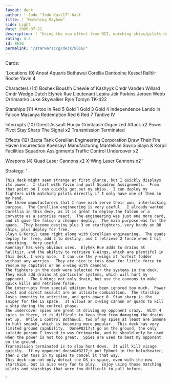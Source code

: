 ```yaml
---
layout: deck
author: ! Jodo "Jodo Kast17" Kast
title: ! "Matching Mayhem"
side: Light
date: 2000-07-22
description: ! "Using the new effect from DII, matching ships/pilots drain away with powerful abilities.  Undercover spies keep the drains on the ground to a minimum."
rating: 4.5
id: 8616
permalink: "/starwarsccg/deck/8616/"
---
```

Cards: 

'Locations (9)
Anoat
Aquaris
Bothawui
Corellia
Dantooine
Kessel
Ralltiir
Roche
Yavin 4

Characters (14)
Boshek
Boushh
Chewie of Kashyyk
Cmdr Vanden Willard
Cmdr Wedge
Dutch
Elyhek Rue
Lieutenant Lepira
Jek Porkins
Jeroen Webb
Orrimaarko
Luke Skywalker
Ryle Torsyn
TK-422

Starships (11)
Artoo in Red 5
Gold 1
Gold 3
Gold 4
Independence
Lando in Falcon
Masanya
Redemption
Red 6
Red 7
Tantive IV

Interrupts (10)
Direct Assault
Houjix
Grimtaash
Organized Attack x2
Power Pivot
Stay Sharp
The Signal x2
Transmission Terminated

Effects (12)
Bacta Tank
Corellian Engineering Corporation
Draw Their Fire
Haven
Insurrection
Koensayr Manufacturing
Mantellian Savrip
Slayn & Korpil Facilities
Squadron Assignments
Traffic Control
Undercover x2

Weapons (4)
Quad Laser Cannons x2
X-Wing Laser Cannons x2
'

Strategy: '

	This deck might seem strange at first glance, but I quickly displays its power.  I start with Yavin and pull Squadron Assignments.  From that point on I can quickly get out my ships.	I can deploy my fighters with matching pilots directly if I only have one of them in my hand.
	The three manufacturers that I have each serve their own, interlocking purpose.  The Corellian engineering is very useful.  I already wanted Corellia in this deck, as it is great to deploy the falcon or a corvette as a surprise react.  The engineering was just one more card, and it gave the falcon a cheaper deploy.  The main purpose was for the quads.  They become destiny plus 3 on starfighters, very handy on BH ships, plus deploy for free.
	Slayn & Korpil came right along with Corellian engineering.  The quads deploy for free, add 2 to destiny, and I retrieve 2 force when I hit something.  Very useful.
	Koensayr has very obvious uses.  Elyhek Rue adds to drains at Ralltiir, and the ability to retrieve Y-Wings, which are plentiful in this deck, I very nice.  I can use the y-wings at forfeit fodder without any worries.  They are nice to toss down for little force to rescue my capitals or an x-wing with cannons.
	The fighters in the deck were selected for the systems in the deck.  They each add drains at particular systems, which will hurt my opponent.  The X-Wings not only drain, but use the cannons to make quick kills and retrieve force.
	The interrupts from special edition have been ignored too much.  Power pivot and direct assault are an ultimate combination.  The starship loses immunity to attrition, and gets power 0  Stay sharp is the sniper for the LS space.  It allows an x-wing cannon or quads to kill a ship during the control phase.
	The undercover spies are great at driving my opponent crazy.  With 4 spies in there, it is difficult to keep them from damaging the drains set up.  While I control Bothawui, two of my spies at least are immune to hutt smooch, which is becoming more popular.  This deck has very limited ground capability.  Don&#8217;t go on the ground, the only suicide person I tossed in was Orrimaarko, and he should only be used when the power is not too great.  Spies are used to beat my opponent on the ground.
	Transmission terminated is to slow hunt down.  It will kill visage quickly.  If my opponent doesn&#8217;t put Ephont in the holotheater, then I can toss in my spies to cancel it that way.
	This deck can not only defeat the DS in space, even with the new starships, but is also very fun to play.  Enjoy using those matching pilots and starships that were too difficult to pull before.
'
